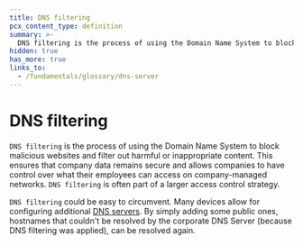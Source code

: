 ```yaml
---
title: DNS filtering
pcx_content_type: definition
summary: >-
  DNS filtering is the process of using the Domain Name System to block malicious websites and filter out harmful or inappropriate content. This ensures that company data remains secure and allows companies to have control over what their employees can access on company-managed networks. DNS filtering is often part of a larger access control strategy.
hidden: true
has_more: true
links_to:
  - /fundamentals/glossary/dns-server
---
```


<!-- This document is an original CloudFlare Document from which the cloudflare links are removed. -->

# DNS filtering

`DNS filtering` is the process of using the Domain Name System to block malicious websites and filter out harmful or inappropriate content. This ensures that company data remains secure and allows companies to have control over what their employees can access on company-managed networks. `DNS filtering` is often part of a larger access control strategy.

`DNS filtering` could be easy to circumvent. Many devices allow for configuring additional [DNS servers](/fundamentals/glossary/dns-server). By simply adding some public ones, hostnames that couldn't be resolved by the corporate DNS Server (because DNS filtering was applied), can be resolved again.
